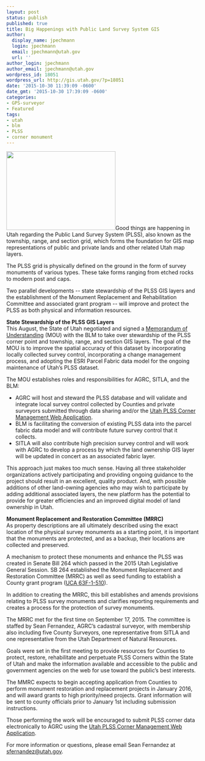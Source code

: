 ```yaml
---
layout: post
status: publish
published: true
title: Big Happenings with Public Land Survey System GIS
author:
  display_name: jpechmann
  login: jpechmann
  email: jpechmann@utah.gov
  url: ''
author_login: jpechmann
author_email: jpechmann@utah.gov
wordpress_id: 18051
wordpress_url: http://gis.utah.gov/?p=18051
date: '2015-10-30 11:39:09 -0600'
date_gmt: '2015-10-30 17:39:09 -0600'
categories:
- GPS-surveyor
- Featured
tags:
- utah
- blm
- PLSS
- corner monument
---
```

<p><a href="{{ "/downloads/CoMarker.jpg" | prepend: site.baseurl }}"><img src="{{ "/images/CoMarker.jpg" | prepend: site.baseurl }}" alt="" title="CoMarker" width="286" height="206" class="inline-text-left" /></a>Good things are happening in Utah regarding the Public Land Survey System (PLSS), also known as the township, range, and section grid, which forms the foundation for GIS map representations of public and private lands and other related Utah map layers. </p>
<p>The PLSS grid is physically defined on the ground in the form of survey monuments of various types. These take forms ranging from etched rocks to modern post and caps. </p>
<p>Two parallel developments -- state stewardship of the PLSS GIS layers and the establishment of the Monument Replacement and Rehabilitation Committee and associated grant program -- will improve and protect the PLSS as both physical and information resources.</p>
<p><strong>State Stewardship of the PLSS GIS Layers<br />
</strong>This August, the State of Utah negotiated and signed a <a href="https://drive.google.com/a/utah.gov/file/d/0BxoOAQyOvGgaV3Y4ZFByNEJ2dl9rN0ZIelZXTXJBTDIxOERz/view">Memorandum of Understanding</a> (MOU) with the BLM to take over stewardship of the PLSS corner point and township, range, and section GIS layers. The goal of the MOU is to improve the spatial accuracy of this dataset by incorporating locally collected survey control, incorporating a change management process, and adopting the ESRI Parcel Fabric data model for the ongoing maintenance of Utah’s PLSS dataset.</p>
<p>The MOU establishes roles and responsibilities for AGRC, SITLA, and the BLM:<br />
<ul>
<li>AGRC will host and steward the PLSS database and will validate and integrate local survey control collected by Counties and private surveyors submitted through data sharing and/or the <a href="http://mapserv.utah.gov/PLSS/">Utah PLSS Corner Management Web Application</a>.</li>
<li>BLM is facilitating the conversion of existing PLSS data into the parcel fabric data model and will contribute future survey control that it collects.</li>
<li>SITLA will also contribute high precision survey control and will work with AGRC to develop a process by which the land ownership GIS layer will be updated in concert as an associated fabric layer.</li>
<p></ul> </p>
<p>This approach just makes too much sense. Having all three stakeholder organizations actively participating and providing ongoing guidance to the project should result in an excellent, quality product. And, with possible additions of other land-owning agencies who may wish to participate by adding additional associated layers, the new platform has the potential to provide for greater efficiencies and an improved digital model of land ownership in Utah.</p>
<p><strong>Monument Replacement and Restoration Committee (MRRC)</strong><br />
As property descriptions are all ultimately described using the exact location of the physical survey monuments as a starting point, it is important that the monuments are protected, and as a backup, their locations are collected and preserved.</p>
<p>A mechanism to protect these monuments and enhance the PLSS was created in Senate Bill 264 which passed in the 2015 Utah Legislative General Session. SB 264 established the Monument Replacement and Restoration Committee (MRRC) as well as seed funding to establish a County grant program (<a href="http://le.utah.gov/xcode/Title63F/Chapter1/63F-1-S510.html">UCA 63F-1-510</a>).</p>
<p>In addition to creating the MRRC, this bill establishes and amends provisions relating to PLSS survey monuments and clarifies reporting requirements and creates a process for the protection of survey monuments. </p>
<p>The MRRC met for the first time on September 17, 2015. The committee is staffed by Sean Fernandez, AGRC’s cadastral surveyor, with membership also including five County Surveyors, one representative from SITLA and one representative from the Utah Department of Natural Resources.  </p>
<p>Goals were set in the first meeting to provide resources for Counties to protect, restore, rehabilitate and perpetuate PLSS Corners within the State of Utah and make the information available and accessible to the public and government agencies on the web for use toward the public’s best interests.</p>
<p>The MMRC expects to begin accepting application from Counties to perform monument restoration and replacement projects in January 2016, and will award grants to high priority/need  projects. Grant information will be sent to county officials prior to January 1st including submission instructions.</p>
<p>Those performing the work will be encouraged to submit PLSS corner data electronically to AGRC using the <a href="http://mapserv.utah.gov/PLSS/">Utah PLSS Corner Management Web Application</a>.</p>
<p>For more information or questions, please email Sean Fernandez at <a href="mailto:sfernandez@utah.gov">sfernandez@utah.gov</a>.</p>
